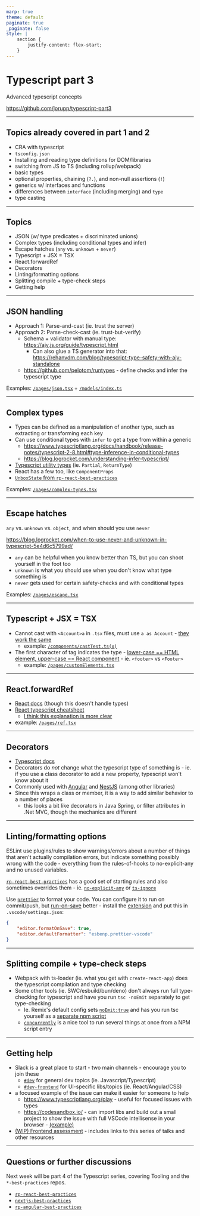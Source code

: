 ```yaml
---
marp: true
theme: default
paginate: true
_paginate: false
style: |
    section {
        justify-content: flex-start;
    }
---
```


# Typescript part 3

Advanced typescript concepts

<https://github.com/jorupp/typescript-part3>

---

## Topics already covered in part 1 and 2

- CRA with typescript
- `tsconfig.json`
- Installing and reading type definitions for DOM/libraries
- switching from JS to TS (including rollup/webpack)
- basic types
- optional properties, chaining (`?.`), and non-null assertions (`!`)
- generics w/ interfaces and functions
- differences between `interface` (including merging) and `type`
- type casting

---

## Topics

- JSON (w/ type predicates + discriminated unions)
- Complex types (including conditional types and infer)
- Escape hatches (`any` vs. `unknown` + `never`)
- Typescript + JSX = TSX
- React.forwardRef
- Decorators
- Linting/formatting options
- Splitting compile + type-check steps
- Getting help

---

## JSON handling

- Approach 1: Parse-and-cast (ie. trust the server)
- Approach 2: Parse-check-cast (ie. trust-but-verify)
  - Schema + validator with manual type: <https://ajv.js.org/guide/typescript.html>
    - Can also glue a TS generator into that: <https://rehanvdm.com/blog/typescript-type-safety-with-ajv-standalone>
  - <https://github.com/pelotom/runtypes> - define checks and infer the typescript type

Examples: [`/pages/json.tsx`](/pages/json.tsx) + [`/models/index.ts`](/models/index.ts)

---

## Complex types

- Types can be defined as a manipulation of another type, such as extracting or transforming each key
- Can use conditional types with `infer` to get a type from within a generic
  - <https://www.typescriptlang.org/docs/handbook/release-notes/typescript-2-8.html#type-inference-in-conditional-types>
  - <https://blog.logrocket.com/understanding-infer-typescript/>
- [Typescript utility types](https://www.typescriptlang.org/docs/handbook/utility-types.html) (ie. `Partial`, `ReturnType`)
- React has a few too, like `ComponentProps`
- [`UnboxState` from `rp-react-best-practices`](https://github.com/Rightpoint/rp-react-best-practices/blob/master/src/lib/rtl-utils/interfaces/TestConfig.ts#L25)

Examples: [`/pages/complex-types.tsx`](/pages/complex-types.tsx)

---

## Escape hatches

`any` vs. `unknown` vs. `object`, and when should you use `never`

<https://blog.logrocket.com/when-to-use-never-and-unknown-in-typescript-5e4d6c5799ad/>

- `any` can be helpful when you know better than TS, but you can shoot yourself in the foot too
- `unknown` is what you should use when you don't know what type something is
- `never` gets used for certain safety-checks and with conditional types

Examples: [`/pages/escape.tsx`](/pages/escape.tsx)

---

## Typescript + JSX = TSX

- Cannot cast with `<Account>a` in `.tsx` files, must use `a as Account` - [they work the same](https://www.typescriptlang.org/docs/handbook/jsx.html#the-as-operator)
  - example: [`/components/castTest.ts`](/components/castTest.ts)[`(x)`](/components/castTest.tsx)
- The first character of tag indicates the type - [lower-case == HTML element, upper-case == React component](https://www.typescriptlang.org/docs/handbook/jsx.html#type-checking) - ie. `<footer>` vs `<Footer>`
  - example: [`/pages/customElements.tsx`](/pages/customElements.tsx)

---

## React.forwardRef

- [React docs](https://reactjs.org/docs/forwarding-refs.html) (though this doesn't handle types)
- [React typescript cheatsheet](https://react-typescript-cheatsheet.netlify.app/docs/basic/getting-started/forward_and_create_ref)
  - [I think this explanation is more clear](https://www.carlrippon.com/react-forwardref-typescript)
- example: [`/pages/ref.tsx`](/pages/ref.tsx)

---

## Decorators

- [Typescript docs](https://www.typescriptlang.org/docs/handbook/decorators.html)
- Decorators do _not_ change what the typescript type of something is - ie. if you use a class decorator to add a new property, typescript won't know about it
- Commonly used with [Angular](https://angular.io/api/core/Component) and [NestJS](https://docs.nestjs.com/controllers#routing) (among other libraries)
- Since this wraps a class or member, it is a way to add similar behavior to a number of places
  - this looks a bit like decorators in Java Spring, or filter attributes in .Net MVC, though the mechanics are different

---

## Linting/formatting options

ESLint use plugins/rules to show warnings/errors about a number of things that aren't actually compilation errors, but indicate something possibly wrong with the code - everything from the rules-of-hooks to no-explicit-any and no unused variables.

[`rp-react-best-practices`](https://github.com/Rightpoint/rp-react-best-practices/blob/f0ca0fd32cb8a7fb1dc5c52c858d103ae92f9086/.eslintrc.json#L9-L16) has a good set of starting rules and also sometimes overrides them - ie.  [`no-explicit-any`](https://github.com/Rightpoint/rp-react-best-practices/blob/f0ca0fd32cb8a7fb1dc5c52c858d103ae92f9086/src/hooks/useForm.ts#L3-L4) or [`ts-ignore`](https://github.com/Rightpoint/rp-react-best-practices/blob/f0ca0fd32cb8a7fb1dc5c52c858d103ae92f9086/src/lib/rtl-utils/index.ts#L31-L33)

Use [`prettier`](https://prettier.io/) to format your code.  You can configure it to run on commit/push, but [run-on-save](https://github.com/Rightpoint/rp-react-best-practices/blob/master/README.md#recommended-vscode-configuration) better - install the [extension](https://marketplace.visualstudio.com/items?itemName=esbenp.prettier-vscode) and put this in `.vscode/settings.json`:

```json
{
    "editor.formatOnSave": true,
    "editor.defaultFormatter": "esbenp.prettier-vscode"
}
```

---

## Splitting compile + type-check steps

- Webpack with ts-loader (ie. what you get with `create-react-app`) does the typescript compilation and type checking
- Some other tools (ie. SWC/esbuild/bun/deno) don't always run full type-checking for typescript and have you run `tsc -noEmit` separately to get type-checking
  - Ie. Remix's default config sets [`noEmit:true`](https://github.com/Rightpoint/expert-finder/blob/6b57c35eb40877abcd9df038cb02276b016b5807/tsconfig.json#L17-L18) and has you run tsc yourself as a [separate npm script](https://github.com/Rightpoint/expert-finder/blob/6b57c35eb40877abcd9df038cb02276b016b5807/package.json#L11-L14)
  - [`concurrently`](https://www.npmjs.com/package/concurrently) is a nice tool to run several things at once from a NPM script entry

---

## Getting help

- Slack is a great place to start - two main channels - encourage you to join these
  - [`#dev`](https://rightpointlabs.slack.com/archives/C025Y38TR) for general dev topics (ie. Javascript/Typescript)
  - [`#dev-frontend`](https://rightpointlabs.slack.com/archives/CCA1EDEAE) for UI-specific libs/topics (ie. React/Angular/CSS)
- a focused example of the issue can make it easier for someone to help
  - <https://www.typescriptlang.org/play> - useful for focused issues with types
  - <https://codesandbox.io/> - can import libs and build out a small project to show the issue with full VSCode intellisense in your browser - [(example)](https://codesandbox.io/s/condescending-shadow-3hy8db)
- [(WIP) Frontend assessment](https://rpo365-my.sharepoint.com/:x:/r/personal/jjenson_rightpoint_com/_layouts/15/doc2.aspx?sourcedoc=%7Bde5320f1-6aa0-4a65-b2b9-37f29f0ba0b7%7D) - includes links to this series of talks and other resources

---

## Questions or further discussions

Next week will be part 4 of the Typescript series, covering Tooling and the `*-best-practices` repos.

- [`rp-react-best-practices`](https://github.com/Rightpoint/rp-react-best-practices)
- [`nextjs-best-practices`](https://github.com/Rightpoint/nextjs-best-practices)
- [`rp-angular-best-practices`](https://github.com/Rightpoint/rp-angular-best-practices)

